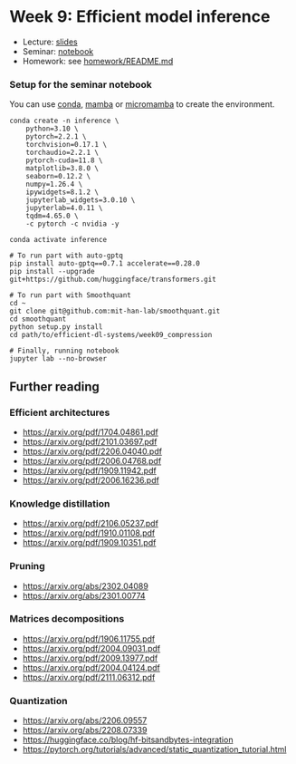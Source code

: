 # Week 9: Efficient model inference

* Lecture: [slides](./lecture_compressed.pdf)
* Seminar: [notebook](./practice.ipynb)
* Homework: see [homework/README.md](homework/README.md)

### Setup for the seminar notebook
You can use [conda](https://docs.anaconda.com/free/miniconda/), [mamba](https://mamba.readthedocs.io/en/latest/user_guide/mamba.html) or [micromamba](https://mamba.readthedocs.io/en/latest/user_guide/micromamba.html) to create the environment.

```
conda create -n inference \
    python=3.10 \
    pytorch=2.2.1 \
    torchvision=0.17.1 \
    torchaudio=2.2.1 \
    pytorch-cuda=11.8 \
    matplotlib=3.8.0 \
    seaborn=0.12.2 \
    numpy=1.26.4 \
    ipywidgets=8.1.2 \
    jupyterlab_widgets=3.0.10 \
    jupyterlab=4.0.11 \
    tqdm=4.65.0 \
    -c pytorch -c nvidia -y

conda activate inference

# To run part with auto-gptq
pip install auto-gptq==0.7.1 accelerate==0.28.0
pip install --upgrade git+https://github.com/huggingface/transformers.git

# To run part with Smoothquant
cd ~
git clone git@github.com:mit-han-lab/smoothquant.git
cd smoothquant
python setup.py install
cd path/to/efficient-dl-systems/week09_compression

# Finally, running notebook
jupyter lab --no-browser
```

## Further reading
### Efficient architectures
* https://arxiv.org/pdf/1704.04861.pdf
* https://arxiv.org/pdf/2101.03697.pdf
* https://arxiv.org/pdf/2206.04040.pdf
* https://arxiv.org/pdf/2006.04768.pdf
* https://arxiv.org/pdf/1909.11942.pdf
* https://arxiv.org/pdf/2006.16236.pdf

### Knowledge distillation
* https://arxiv.org/pdf/2106.05237.pdf
* https://arxiv.org/pdf/1910.01108.pdf
* https://arxiv.org/pdf/1909.10351.pdf

### Pruning
* https://arxiv.org/abs/2302.04089
* https://arxiv.org/abs/2301.00774

### Matrices decompositions
* https://arxiv.org/pdf/1906.11755.pdf
* https://arxiv.org/pdf/2004.09031.pdf
* https://arxiv.org/pdf/2009.13977.pdf
* https://arxiv.org/pdf/2004.04124.pdf
* https://arxiv.org/pdf/2111.06312.pdf

### Quantization
* https://arxiv.org/abs/2206.09557
* https://arxiv.org/abs/2208.07339
* https://huggingface.co/blog/hf-bitsandbytes-integration
* https://pytorch.org/tutorials/advanced/static_quantization_tutorial.html
